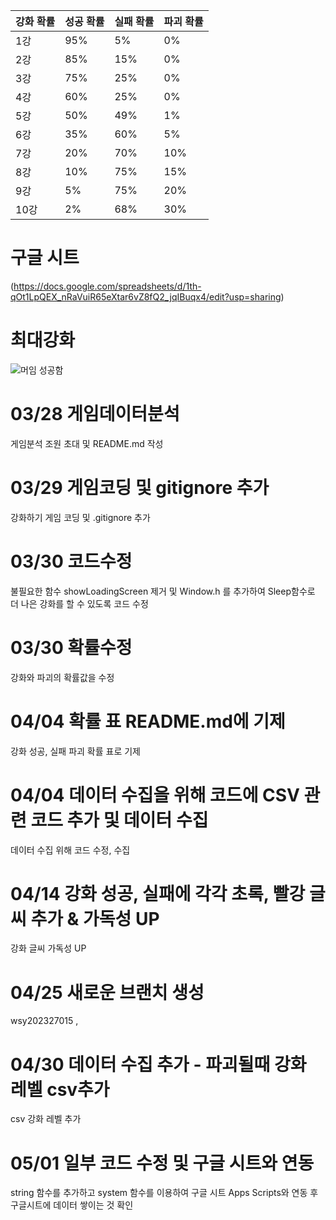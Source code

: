 |강화 확률|성공 확률|실패 확률|파괴 확률
|------|------|------|------|
|1강|95%|5%|0%|
|2강|85%|15%|0%|
|3강|75%|25%|0%|
|4강|60%|25%|0%|
|5강|50%|49%|1%|
|6강|35%|60%|5%|
|7강|20%|70%|10%|
|8강|10%|75%|15%|
|9강|5%|75%|20%|
|10강|2%|68%|30%|
# 구글 시트 
(https://docs.google.com/spreadsheets/d/1th-qOt1LpQEX_nRaVuiR65eXtar6vZ8fQ2_jqIBuqx4/edit?usp=sharing)
# 최대강화
![머임 성공함](https://github.com/yuh2327015/gamedata/assets/127164406/7f9590b9-6b21-4c76-80fe-f764249def35)
# 03/28 게임데이터분석
게임분석 조원 초대 및 README.md 작성
# 03/29 게임코딩 및 gitignore 추가
강화하기 게임 코딩 및 .gitignore 추가
# 03/30 코드수정
불필요한 함수 showLoadingScreen 제거 및 Window.h 를 추가하여 Sleep함수로 더 나은 강화를 할 수 있도록 코드 수정
# 03/30 확률수정
강화와 파괴의 확률값을 수정
# 04/04 확률 표 README.md에 기제
강화 성공, 실패 파괴 확률 표로 기제
# 04/04 데이터 수집을 위해 코드에 CSV 관련 코드 추가 및 데이터 수집
데이터 수집 위해 코드 수정, 수집
# 04/14 강화 성공, 실패에 각각 초록, 빨강 글씨 추가 & 가독성 UP
강화 글씨 가독성 UP 
# 04/25 새로운 브랜치 생성
wsy202327015 , 
# 04/30 데이터 수집 추가 - 파괴될때 강화 레벨 csv추가
csv 강화 레벨 추가
# 05/01 일부 코드 수정 및 구글 시트와 연동
string 함수를 추가하고 system 함수를 이용하여 구글 시트 Apps Scripts와 연동 후
구글시트에 데이터 쌓이는 것 확인
